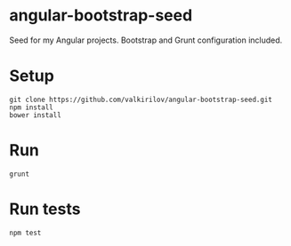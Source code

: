 angular-bootstrap-seed
======================

Seed for my Angular projects. Bootstrap and Grunt configuration included.

# Setup

    git clone https://github.com/valkirilov/angular-bootstrap-seed.git
    npm install
    bower install

# Run

    grunt

# Run tests

    npm test
